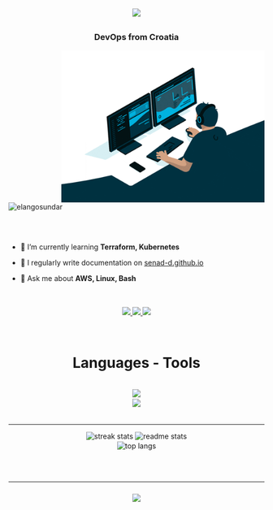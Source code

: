 <h1 align="center">
    <img src="https://readme-typing-svg.herokuapp.com/?font=Righteous&size=35&center=true&vCenter=true&width=500&height=70&duration=4000&lines=Hi+There!+👋;+I'm+Senad+Dizdarevic!;" />
<h3 align="center">DevOps from Croatia</h3>

<img align="right" alt="Coding" width="400" src="https://github.com/senad-d/senad-d.github.io/raw/0ed26c56b8da906dfe10ff5835f0eb4fa295db21/_media/gif/giphy.gif">

<p align="left"> <img src="https://komarev.com/ghpvc/?username=elangosundar&label=Profile%20views&color=0e75b6&style=flat" alt="elangosundar" /> </p>

<br/>
<br/>

- 🌱 I’m currently learning **Terraform, Kubernetes**

- 📝 I regularly write documentation on [senad-d.github.io](https://senad-d.github.io/)

- 💬 Ask me about **AWS, Linux, Bash**

<br/>
<br/>

<div align="center"> 
  <a href="mailto:senad.dizdarevic.ri@gmail.com">
    <img src="https://img.shields.io/badge/Gmail-333333?style=for-the-badge&logo=gmail&logoColor=red" />
  </a>
  <a href="www.linkedin.com/in/dizdarevic-senad">
    <img src="https://img.shields.io/badge/LinkedIn-0077B5?style=for-the-badge&logo=linkedin&logoColor=white" />
  </a>
  <a href="https://portfolio.seki.ink/">
     <img src="https://img.shields.io/badge/Portfolio-FF5722?style=for-the-badge&logo=todoist&logoColor=white" /> 
  </a>
</div>
<br/>
<br/>

 
<h1 align="center"> Languages - Tools </h1>
<br/>
<div align="center">
    <img src="https://skillicons.dev/icons?i=docker,kubernetes,vscode,git,github,linux,bash,photoshop" /><br>
    <img src="https://skillicons.dev/icons?i=aws,azure,grafana,githubactions,nginx" />
</div>

<br/>
<hr/>

<div align=center>
  <img width=390 src="https://streak-stats.demolab.com/?user=senad-dizdarevic&count_private=true&theme=react&border_radius=10" alt="streak stats"/>
  <img width=390 src="https://github-readme-stats.vercel.app/api?username=senad-dizdarevic&count_private=true&show_icons=true&theme=react&rank_icon=github&border_radius=10" alt="readme stats" />
  <br/>
  <img width=325 align="center" src="https://github-readme-stats.vercel.app/api/top-langs/?username=senad-dizdarevic&hide=HTML&langs_count=8&layout=compact&theme=react&border_radius=10&size_weight=0.5&count_weight=0.5&exclude_repo=github-readme-stats" alt="top langs" />
</div>

<br/><br/>
<hr/>

<h3 align="center">
    <img src="https://readme-typing-svg.herokuapp.com/?font=Righteous&size=25&center=true&vCenter=true&width=500&height=70&duration=4000&lines=Thanks+for+visiting!+✌️;+Shoot+me+a+message+on+Linkedin!;I'm+always+down+to+collab+:)">
</h3>
